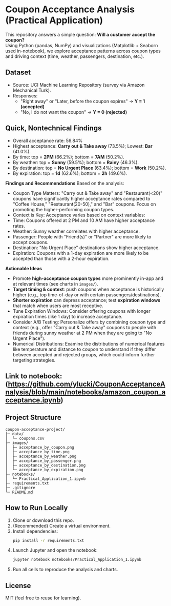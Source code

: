 # Coupon Acceptance Analysis (Practical Application)

This repository answers a simple question: **Will a customer accept the coupon?**  
Using Python (pandas, NumPy) and visualizations (Matplotlib + Seaborn used in-notebook), we explore acceptance patterns across coupon types and driving context (time, weather, passengers, destination, etc.).

## Dataset
- Source: UCI Machine Learning Repository (survey via Amazon Mechanical Turk).  
- Responses: 
  - "Right away" or "Later, before the coupon expires" → **Y = 1 (accepted)**
  - "No, I do not want the coupon" → **Y = 0 (rejected)**

## Quick, Nontechnical Findings
- Overall acceptance rate: 56.84%
- Highest acceptance: **Carry out & Take away** (73.5%); Lowest: **Bar** (41.0%).
- By time: top = **2PM** (66.2%); bottom = **7AM** (50.2%).
- By weather: top = **Sunny** (59.5%); bottom = **Rainy** (46.3%).
- By destination: top = **No Urgent Place** (63.4%); bottom = **Work** (50.2%).
- By expiration: top = **1d** (62.6%); bottom = **2h** (49.6%).

**Findings and Recommendations**
Based on the analysis:

- Coupon Type Matters: "Carry out & Take away" and "Restaurant(<20)" coupons have significantly higher acceptance rates compared to "Coffee House," "Restaurant(20-50)," and "Bar" coupons. Focus on promoting the higher-performing coupon types.
- Context is Key: Acceptance varies based on context variables:
- Time: Coupons offered at 2 PM and 10 AM have higher acceptance rates.
- Weather: Sunny weather correlates with higher acceptance.
- Passenger: People with "Friend(s)" or "Partner" are more likely to accept coupons.
- Destination: "No Urgent Place" destinations show higher acceptance.
- Expiration: Coupons with a 1-day expiration are more likely to be accepted than those with a 2-hour expiration.

**Actionable Ideas**
- Promote **high-acceptance coupon types** more prominently in-app and at relevant times (see charts in `images/`).
- **Target timing & context**: push coupons when acceptance is historically higher (e.g., top time-of-day or with certain passengers/destinations).
- **Shorter expiration** can depress acceptance; test **expiration windows** that match when users are most receptive.
- Tune Expiration Windows: Consider offering coupons with longer expiration times (like 1 day) to increase acceptance.
- Consider A/B Testing: Personalize offers by combining coupon type and context (e.g., offer "Carry out & Take away" coupons to people with friends during sunny weather at 2 PM when they are going to "No Urgent Place").
- Numerical Distributions: Examine the distributions of numerical features like temperature and distance to coupon to understand if they differ between accepted and rejected groups, which could inform further targeting strategies.


## Link to notebook: (https://github.com/ylucki/CouponAcceptanceAnalysis/blob/main/notebooks/amazon_coupon_acceptance.ipynb)
## Project Structure
```
coupon-acceptance-project/
├─ data/
│  └─ coupons.csv
├─ images/
│  ├─ acceptance_by_coupon.png
│  ├─ acceptance_by_time.png
│  ├─ acceptance_by_weather.png
│  ├─ acceptance_by_passenger.png
│  ├─ acceptance_by_destination.png
│  └─ acceptance_by_expiration.png
├─ notebooks/
│  └─ Practical_Application_1.ipynb
├─ requirements.txt
├─ .gitignore
└─ README.md
```

## How to Run Locally
1. Clone or download this repo.
2. (Recommended) Create a virtual environment.
3. Install dependencies:
   ```bash
   pip install -r requirements.txt
   ```
4. Launch Jupyter and open the notebook:
   ```bash
   jupyter notebook notebooks/Practical_Application_1.ipynb
   ```
5. Run all cells to reproduce the analysis and charts.

## License
MIT (feel free to reuse for learning).
